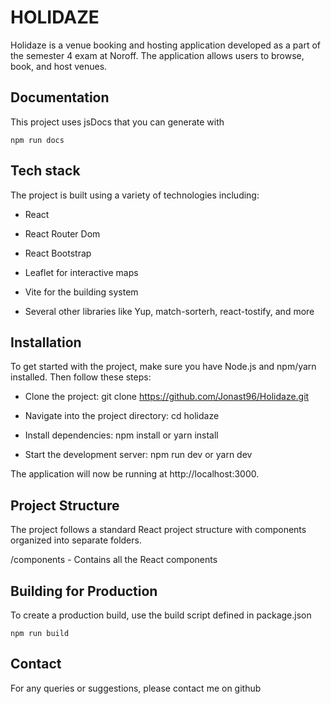 # HOLIDAZE

Holidaze is a venue booking and hosting application developed as a part of the semester 4 exam at Noroff. The application allows users to browse, book, and host venues.

## Documentation

This project uses jsDocs that you can generate with 
```
npm run docs
```

## Tech stack

The project is built using a variety of technologies including:

* React

* React Router Dom

* React Bootstrap

* Leaflet for interactive maps

* Vite for the building system

* Several other libraries like Yup, match-sorterh, react-tostify, and more

## Installation

To get started with the project, make sure you have Node.js and npm/yarn installed. Then follow these steps:

* Clone the project: git clone https://github.com/Jonast96/Holidaze.git
 
* Navigate into the project directory: cd holidaze
 
* Install dependencies: npm install or yarn install

* Start the development server: npm run dev or yarn dev

The application will now be running at http://localhost:3000.

## Project Structure

The project follows a standard React project structure with components organized into separate folders.

/components - Contains all the React components

## Building for Production

To create a production build, use the build script defined in package.json
```
npm run build
```

## Contact
For any queries or suggestions, please contact me on github
